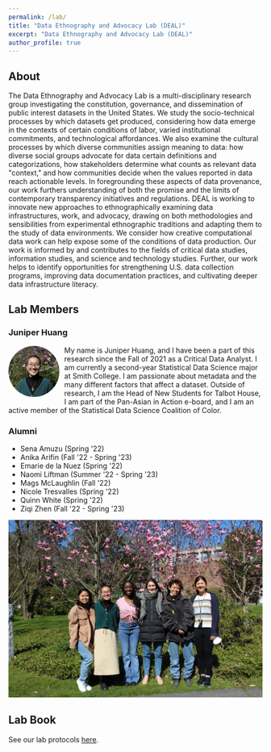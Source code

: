 ```yaml
---
permalink: /lab/
title: "Data Ethnography and Advocacy Lab (DEAL)"
excerpt: "Data Ethnography and Advocacy Lab (DEAL)"
author_profile: true
---
```


## About

The Data Ethnography and Advocacy Lab is a multi-disciplinary research group investigating the constitution, governance, and dissemination of public interest datasets in the United States. We study the socio-technical processes by which datasets get produced, considering how data emerge in the contexts of certain conditions of labor, varied institutional commitments, and technological affordances. We also examine the cultural processes by which diverse communities assign meaning to data: how diverse social groups advocate for data certain definitions and categorizations, how stakeholders determine what counts as relevant data "context," and how communities decide when the values reported in data reach actionable levels. In foregrounding these aspects of data provenance, our work furthers understanding of both the promise and the limits of contemporary transparency initiatives and regulations. DEAL is working to innovate new approaches to ethnographically examining data infrastructures, work, and advocacy, drawing on both methodologies and sensibilities from experimental ethnographic traditions and adapting them to the study of data environments. We consider how creative computational data work can help expose some of the conditions of data production. Our work is informed by and contributes to the fields of critical data studies, information studies, and science and technology studies. Further, our work helps to identify opportunities for strengthening U.S. data collection programs, improving data documentation practices, and cultivating deeper data infrastructure literacy.

## Lab Members

### Juniper Huang

<div style="max-width: 20%; float: left; margin-right: 10px; margin-bottom:10px;">

<img src="../images/juniper.jpg" alt="Juniper Huang" style="border-radius: 50%;">

</div>

My name is Juniper Huang, and I have been a part of this research since the Fall of 2021 as a Critical Data Analyst. I am currently a second-year Statistical Data Science major at Smith College. I am passionate about metadata and the many different factors that affect a dataset. Outside of research, I am the Head of New Students for Talbot House, I am part of the Pan-Asian in Action e-board, and I am an active member of the Statistical Data Science Coalition of Color.

### Alumni

* Sena Amuzu (Spring '22)
* Anika Arifin (Fall '22 - Spring '23)
* Emarie de la Nuez (Spring '22)
* Naomi Liftman (Summer '22 - Spring '23)
* Mags McLaughlin (Fall '22)
* Nicole Tresvalles (Spring '22)
* Quinn White (Spring '22)
* Ziqi Zhen (Fall '22 - Spring '23)

![Image of five students in lab Spring '22](../images/spring22-lab-members.jpg "L-R: Nicole Tresvalles, Juniper Huang, Sena Amuzu, Lindsay Poirier, Emarie de la Nuez, Quinn White")

## Lab Book

See our lab protocols [here](/lab-book/).


